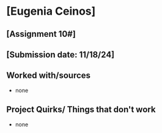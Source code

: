 # [Eugenia Ceinos]
## [Assignment 10#]
## [Submission date: 11/18/24]
## Worked with/sources 
* none
## Project Quirks/ Things that don't work
* none
